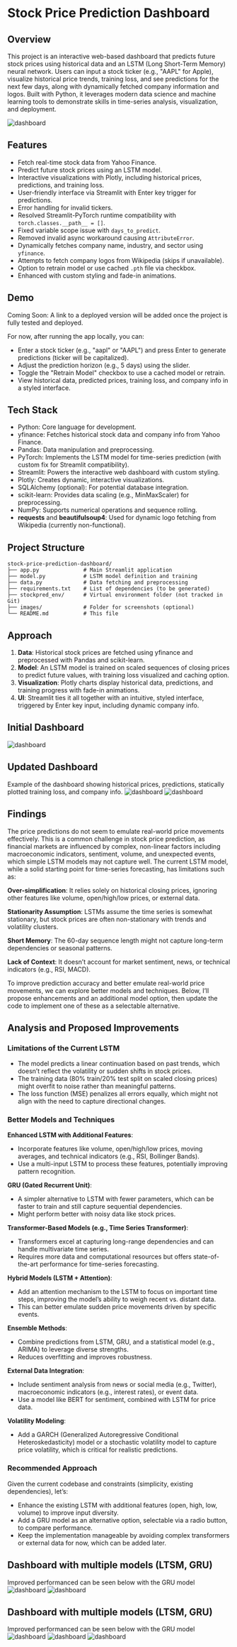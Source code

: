 # Stock Price Prediction Dashboard

## Overview
This project is an interactive web-based dashboard that predicts future stock prices using historical data and an LSTM (Long Short-Term Memory) neural network. Users can input a stock ticker (e.g., "AAPL" for Apple), visualize historical price trends, training loss, and see predictions for the next few days, along with dynamically fetched company information and logos. Built with Python, it leverages modern data science and machine learning tools to demonstrate skills in time-series analysis, visualization, and deployment.

![dashboard](https://github.com/richardgliane/stock-prediction/blob/main/images/hyperparams.png)

## Features
- Fetch real-time stock data from Yahoo Finance.
- Predict future stock prices using an LSTM model.
- Interactive visualizations with Plotly, including historical prices, predictions, and training loss.
- User-friendly interface via Streamlit with Enter key trigger for predictions.
- Error handling for invalid tickers.
- Resolved Streamlit-PyTorch runtime compatibility with `torch.classes.__path__ = []`.
- Fixed variable scope issue with `days_to_predict`.
- Removed invalid async workaround causing `AttributeError`.
- Dynamically fetches company name, industry, and sector using `yfinance`.
- Attempts to fetch company logos from Wikipedia (skips if unavailable).
- Option to retrain model or use cached `.pth` file via checkbox.
- Enhanced with custom styling and fade-in animations.

## Demo
Coming Soon: A link to a deployed version will be added once the project is fully tested and deployed.

For now, after running the app locally, you can:
- Enter a stock ticker (e.g., "aapl" or "AAPL") and press Enter to generate predictions (ticker will be capitalized).
- Adjust the prediction horizon (e.g., 5 days) using the slider.
- Toggle the "Retrain Model" checkbox to use a cached model or retrain.
- View historical data, predicted prices, training loss, and company info in a styled interface.

## Tech Stack
- Python: Core language for development.
- yfinance: Fetches historical stock data and company info from Yahoo Finance.
- Pandas: Data manipulation and preprocessing.
- PyTorch: Implements the LSTM model for time-series prediction (with custom fix for Streamlit compatibility).
- Streamlit: Powers the interactive web dashboard with custom styling.
- Plotly: Creates dynamic, interactive visualizations.
- SQLAlchemy (optional): For potential database integration.
- scikit-learn: Provides data scaling (e.g., MinMaxScaler) for preprocessing.
- NumPy: Supports numerical operations and sequence rolling.
- **requests** and **beautifulsoup4**: Used for dynamic logo fetching from Wikipedia (currently non-functional).

## Project Structure
```
stock-price-prediction-dashboard/
├── app.py              # Main Streamlit application
├── model.py            # LSTM model definition and training
├── data.py             # Data fetching and preprocessing
├── requirements.txt    # List of dependencies (to be generated)
├── stockpred_env/      # Virtual environment folder (not tracked in Git)
├── images/             # Folder for screenshots (optional)
└── README.md           # This file
```

## Approach
1. **Data**: Historical stock prices are fetched using yfinance and preprocessed with Pandas and scikit-learn.
2. **Model**: An LSTM model is trained on scaled sequences of closing prices to predict future values, with training loss visualized and caching option.
3. **Visualization**: Plotly charts display historical data, predictions, and training progress with fade-in animations.
4. **UI**: Streamlit ties it all together with an intuitive, styled interface, triggered by Enter key input, including dynamic company info.
   
## Initial Dashboard

![dashboard](https://github.com/richardgliane/stock-prediction/blob/main/images/initial_dashboard.png "Sample Dashboard")

## Updated Dashboard
Example of the dashboard showing historical prices, predictions, statically plotted training loss, and company info.
![dashboard](https://github.com/richardgliane/stock-prediction/blob/main/images/latest_1.png)
![dashboard](https://github.com/richardgliane/stock-prediction/blob/main/images/latest_2.png)


## Findings
The price predictions do not seem to emulate real-world price movements effectively. This is a common challenge in stock price prediction, as financial markets are influenced by complex, non-linear factors including macroeconomic indicators, sentiment, volume, and unexpected events, which simple LSTM models may not capture well. The current LSTM model, while a solid starting point for time-series forecasting, has limitations such as:

**Over-simplification**: It relies solely on historical closing prices, ignoring other features like volume, open/high/low prices, or external data.

**Stationarity Assumption**: LSTMs assume the time series is somewhat stationary, but stock prices are often non-stationary with trends and volatility clusters.

**Short Memory**: The 60-day sequence length might not capture long-term dependencies or seasonal patterns.

**Lack of Context**: It doesn’t account for market sentiment, news, or technical indicators (e.g., RSI, MACD).

To improve prediction accuracy and better emulate real-world price movements, we can explore better models and techniques. Below, I’ll propose enhancements and an additional model option, then update the code to implement one of these as a selectable alternative.

## Analysis and Proposed Improvements
### Limitations of the Current LSTM
- The model predicts a linear continuation based on past trends, which doesn’t reflect the volatility or sudden shifts in stock prices.
- The training data (80% train/20% test split on scaled closing prices) might overfit to noise rather than meaningful patterns.
- The loss function (MSE) penalizes all errors equally, which might not align with the need to capture directional changes.

### Better Models and Techniques

**Enhanced LSTM with Additional Features**:
* Incorporate features like volume, open/high/low prices, moving averages, and technical indicators (e.g., RSI, Bollinger Bands).
* Use a multi-input LSTM to process these features, potentially improving pattern recognition.

**GRU (Gated Recurrent Unit)**:
* A simpler alternative to LSTM with fewer parameters, which can be faster to train and still capture sequential dependencies.
* Might perform better with noisy data like stock prices.

**Transformer-Based Models (e.g., Time Series Transformer)**:
* Transformers excel at capturing long-range dependencies and can handle multivariate time series.
* Requires more data and computational resources but offers state-of-the-art performance for time-series forecasting.

**Hybrid Models (LSTM + Attention)**:
* Add an attention mechanism to the LSTM to focus on important time steps, improving the model’s ability to weigh recent vs. distant data.
* This can better emulate sudden price movements driven by specific events.

**Ensemble Methods**:
* Combine predictions from LSTM, GRU, and a statistical model (e.g., ARIMA) to leverage diverse strengths.
* Reduces overfitting and improves robustness.

**External Data Integration**:
* Include sentiment analysis from news or social media (e.g., Twitter), macroeconomic indicators (e.g., interest rates), or event data.
* Use a model like BERT for sentiment, combined with LSTM for price data.

**Volatility Modeling**:
* Add a GARCH (Generalized Autoregressive Conditional Heteroskedasticity) model or a stochastic volatility model to capture price volatility, which is critical for realistic predictions.

### Recommended Approach
Given the current codebase and constraints (simplicity, existing dependencies), let’s:
- Enhance the existing LSTM with additional features (open, high, low, volume) to improve input diversity.
- Add a GRU model as an alternative option, selectable via a radio button, to compare performance.
- Keep the implementation manageable by avoiding complex transformers or external data for now, which can be added later.

## Dashboard with multiple models (LTSM, GRU)
Improved performanced can be seen below with the GRU model
![dashboard](https://github.com/richardgliane/stock-prediction/blob/main/images/tsla_gru_1.png)
![dashboard](https://github.com/richardgliane/stock-prediction/blob/main/images/tsla_gru_2.png)

## Dashboard with multiple models (LTSM, GRU)
Improved performanced can be seen below with the GRU model
![dashboard](https://github.com/richardgliane/stock-prediction/blob/main/images/lat1.png)
![dashboard](https://github.com/richardgliane/stock-prediction/blob/main/images/lat2.png)
![dashboard](https://github.com/richardgliane/stock-prediction/blob/main/images/lat3.png)
